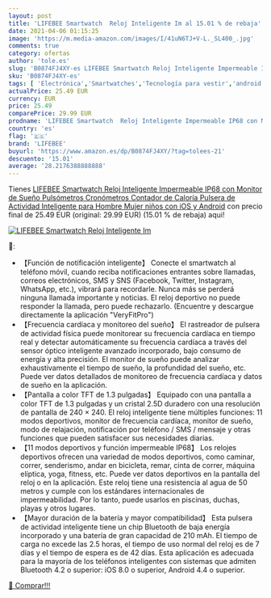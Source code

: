 ```yaml
---
layout: post
title: 'LIFEBEE Smartwatch  Reloj Inteligente Im al 15.01 % de rebaja'
date: 2021-04-06 01:15:25
image: 'https://m.media-amazon.com/images/I/41uN6TJ+V-L._SL400_.jpg'
comments: true
category: ofertas
author: 'tole.es'
slug: 'B0874FJ4XY-es LIFEBEE Smartwatch Reloj Inteligente Impermeable IP68 con...'
sku: 'B0874FJ4XY-es'
tags: [ 'Electrónica','Smartwatches','Tecnología para vestir','android','lifebee', ]
actualPrice: 25.49 EUR
currency: EUR
price: 25.49
comparePrice: 29.99 EUR
prodname: 'LIFEBEE Smartwatch  Reloj Inteligente Impermeable IP68 con Monitor de Sueño Pulsómetros Cronómetros Contador de Caloría  Pulsera de Actividad Inteligente para Hombre Mujer niños con iOS y Android'
country: 'es'
flag: '🇪🇸'
brand: 'LIFEBEE'
buyurl: 'https://www.amazon.es/dp/B0874FJ4XY/?tag=tolees-21'
descuento: '15.01'
average: '28.2176388888888'
---
```


Tienes [LIFEBEE Smartwatch  Reloj Inteligente Impermeable IP68 con Monitor de Sueño Pulsómetros Cronómetros Contador de Caloría  Pulsera de Actividad Inteligente para Hombre Mujer niños con iOS y Android](https://www.amazon.es/dp/B0874FJ4XY/?tag=tolees-21) con precio final de  25.49 EUR (original: 29.99 EUR) (15.01 %  de rebaja) aqui!

[![LIFEBEE Smartwatch  Reloj Inteligente Im](https://m.media-amazon.com/images/I/41uN6TJ+V-L._SL400_.jpg)](https://www.amazon.es/dp/B0874FJ4XY/?tag=tolees-21)

🔎:

- 【Función de notificación inteligente】 Conecte el smartwatch al teléfono móvil, cuando reciba notificaciones entrantes sobre llamadas, correos electrónicos, SMS y SNS (Facebook, Twitter, Instagram, WhatsApp, etc.), vibrará para recordarle. Nunca más se perderá ninguna llamada importante y noticias. El reloj deportivo no puede responder la llamada, pero puede rechazarlo. (Encuentre y descargue directamente la aplicación "VeryFitPro")
- 【Frecuencia cardíaca y monitoreo del sueño】 El rastreador de pulsera de actividad física puede monitorear su frecuencia cardíaca en tiempo real y detectar automáticamente su frecuencia cardíaca a través del sensor óptico inteligente avanzado incorporado, bajo consumo de energía y alta precisión. El monitor de sueño puede analizar exhaustivamente el tiempo de sueño, la profundidad del sueño, etc. Puede ver datos detallados de monitoreo de frecuencia cardíaca y datos de sueño en la aplicación.
- 【Pantalla a color TFT de 1.3 pulgadas】 Equipado con una pantalla a color TFT de 1.3 pulgadas y un cristal 2.5D duradero con una resolución de pantalla de 240 × 240. El reloj inteligente tiene múltiples funciones: 11 modos deportivos, monitor de frecuencia cardíaca, monitor de sueño, modo de relajación, notificación por teléfono / SMS / mensaje y otras funciones que pueden satisfacer sus necesidades diarias.
- 【11 modos deportivos y función impermeable IP68】 Los relojes deportivos ofrecen una variedad de modos deportivos, como caminar, correr, senderismo, andar en bicicleta, remar, cinta de correr, máquina elíptica, yoga, fitness, etc. Puede ver datos deportivos en la pantalla del reloj o en la aplicación. Este reloj tiene una resistencia al agua de 50 metros y cumple con los estándares internacionales de impermeabilidad. Por lo tanto, puede usarlos en piscinas, duchas, playas y otros lugares.
- 【Mayor duración de la batería y mayor compatibilidad】 Esta pulsera de actividad inteligente tiene un chip Bluetooth de baja energía incorporado y una batería de gran capacidad de 210 mAh. El tiempo de carga no excede las 2.5 horas, el tiempo de uso normal del reloj es de 7 días y el tiempo de espera es de 42 días. Esta aplicación es adecuada para la mayoría de los teléfonos inteligentes con sistemas que admiten Bluetooth 4.2 o superior: iOS 8.0 o superior, Android 4.4 o superior.

[🛒 Comprar!!!](https://www.amazon.es/dp/B0874FJ4XY/?tag=tolees-21)
